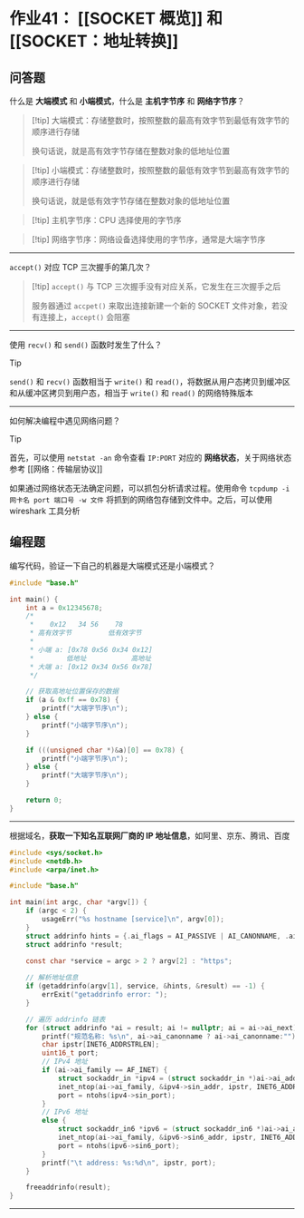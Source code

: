 # 作业41： [[SOCKET 概览]] 和 [[SOCKET：地址转换]] 

## 问答题

什么是 **大端模式** 和 **小端模式**，什么是 **主机字节序** 和 **网络字节序**？

> [!tip] 大端模式：存储整数时，按照整数的最高有效字节到最低有效字节的顺序进行存储
> 
> 换句话说，就是高有效字节存储在整数对象的低地址位置
> 

> [!tip] 小端模式：存储整数时，按照整数的最低有效字节到最高有效字节的顺序进行存储
> 
> 换句话说，就是低有效字节存储在整数对象的低地址位置
> 

> [!tip] 主机字节序：CPU 选择使用的字节序
> 

> [!tip] 网络字节序：网络设备选择使用的字节序，通常是大端字节序

---
`accept()` 对应 TCP 三次握手的第几次？

> [!tip] `accept()` 与 TCP 三次握手没有对应关系，它发生在三次握手之后
> 
> 服务器通过 `accpet()` 来取出连接新建一个新的 SOCKET 文件对象，若没有连接上，`accept()` 会阻塞
> 

---

使用 `recv()` 和 `send()` 函数时发生了什么？

> [!tip] 
> 
> `send()` 和 `recv()` 函数相当于 `write()` 和 `read()`，将数据从用户态拷贝到缓冲区和从缓冲区拷贝到用户态，相当于 `write()` 和 `read()` 的网络特殊版本
> 

---

如何解决编程中遇见网络问题？

> [!tip] 
> 
> 首先，可以使用 `netstat -an` 命令查看 `IP:PORT` 对应的 **网络状态**，关于网络状态参考 [[网络：传输层协议]]
> 
> 如果通过网络状态无法确定问题，可以抓包分析请求过程。使用命令 `tcpdump -i 网卡名 port 端口号 -w 文件` 将抓到的网络包存储到文件中。之后，可以使用 wireshark 工具分析
> 

## 编程题

编写代码，验证一下自己的机器是大端模式还是小端模式？

```c title:sockets/byte_order.c
#include "base.h"

int main() {
    int a = 0x12345678;
    /*
     *    0x12   34 56    78
     * 高有效字节         低有效字节
     *
     * 小端 a: [0x78 0x56 0x34 0x12]
     *        低地址           高地址
     * 大端 a: [0x12 0x34 0x56 0x78]
     */

    // 获取高地址位置保存的数据
    if (a & 0xff == 0x78) {
        printf("大端字节序\n");
    } else {
        printf("小端字节序\n");
    }

    if (((unsigned char *)&a)[0] == 0x78) {
        printf("小端字节序\n");
    } else {
        printf("大端字节序\n");
    }

    return 0;
}
```

---

根据域名，**获取一下知名互联网厂商的 IP 地址信息**，如阿里、京东、腾讯、百度

```c title:sockets/t_getaddrinfo.c
#include <sys/socket.h>
#include <netdb.h>
#include <arpa/inet.h>

#include "base.h"

int main(int argc, char *argv[]) {
    if (argc < 2) {
        usageErr("%s hostname [service]\n", argv[0]);
    }
    struct addrinfo hints = {.ai_flags = AI_PASSIVE | AI_CANONNAME, .ai_family = AF_UNSPEC, .ai_socktype = SOCK_STREAM};
    struct addrinfo *result;

    const char *service = argc > 2 ? argv[2] : "https";
    
    // 解析地址信息
    if (getaddrinfo(argv[1], service, &hints, &result) == -1) {
        errExit("getaddrinfo error: ");
    }

    // 遍历 addrinfo 链表
    for (struct addrinfo *ai = result; ai != nullptr; ai = ai->ai_next) {
        printf("规范名称: %s\n", ai->ai_canonname ? ai->ai_canonname:"");
        char ipstr[INET6_ADDRSTRLEN];
        uint16_t port;
        // IPv4 地址
        if (ai->ai_family == AF_INET) {
            struct sockaddr_in *ipv4 = (struct sockaddr_in *)ai->ai_addr;
            inet_ntop(ai->ai_family, &ipv4->sin_addr, ipstr, INET6_ADDRSTRLEN);
            port = ntohs(ipv4->sin_port);
        }
        // IPv6 地址
        else {
            struct sockaddr_in6 *ipv6 = (struct sockaddr_in6 *)ai->ai_addr;
            inet_ntop(ai->ai_family, &ipv6->sin6_addr, ipstr, INET6_ADDRSTRLEN);
            port = ntohs(ipv6->sin6_port);
        }
        printf("\t address: %s:%d\n", ipstr, port);
    }

    freeaddrinfo(result);
}
```

---

